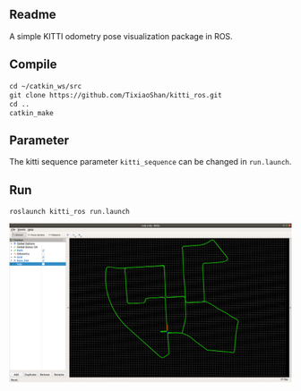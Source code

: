 ## Readme

A simple KITTI odometry pose visualization package in ROS.

## Compile

```
cd ~/catkin_ws/src
git clone https://github.com/TixiaoShan/kitti_ros.git
cd ..
catkin_make
```

## Parameter

The kitti sequence parameter ```kitti_sequence``` can be changed in ```run.launch```.

## Run

```
roslaunch kitti_ros run.launch
```

<p align='center'>
    <img src="./launch/demo.png" alt="drawing" width="800"/>
</p>